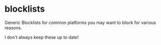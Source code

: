 # blocklists
Generic Blocklists for common platforms you may want to block for various reasons.

I don't always keep these up to date!

